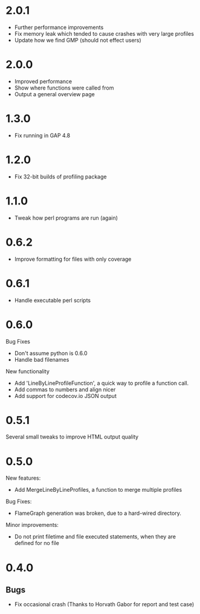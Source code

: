 2.0.1
=====

* Further performance improvements
* Fix memory leak which tended to cause crashes with very large profiles
* Update how we find GMP (should not effect users)

2.0.0
=====

* Improved performance
* Show where functions were called from
* Output a general overview page

1.3.0
=====

* Fix running in GAP 4.8

1.2.0
=====

* Fix 32-bit builds of profiling package

1.1.0
=====

* Tweak how perl programs are run (again)


0.6.2
=====

* Improve formatting for files with only coverage

0.6.1
=====

* Handle executable perl scripts

0.6.0
=====

Bug Fixes

* Don't assume python is 0.6.0
* Handle bad filenames

New functionality

* Add 'LineByLineProfileFunction', a quick way to profile a function call.
* Add commas to numbers and align nicer
* Add support for codecov.io JSON output

0.5.1
=====

Several small tweaks to improve HTML output quality

0.5.0
=====

New features:

* Add MergeLineByLineProfiles, a function to merge multiple profiles

Bug Fixes:

* FlameGraph generation was broken, due to a hard-wired directory.

Minor improvements:

* Do not print filetime and file executed statements, when they are defined for no file


0.4.0
=====

Bugs
----

* Fix occasional crash (Thanks to Horvath Gabor for report and test case)
